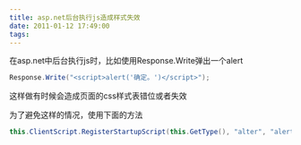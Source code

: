 ```yaml
---
title: asp.net后台执行js造成样式失效
date: 2011-01-12 17:49:00
tags:
---
```


在asp.net中后台执行js时，比如使用Response.Write弹出一个alert

~~~csharp
Response.Write("<script>alert('确定。')</script>");
~~~

这样做有时候会造成页面的css样式表错位或者失效

为了避免这样的情况，使用下面的方法

~~~ csharp
this.ClientScript.RegisterStartupScript(this.GetType(), "alter", "alert('确定。');", true);
~~~